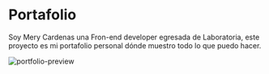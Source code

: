 # Portafolio
Soy Mery Cardenas una Fron-end developer egresada de Laboratoria, este proyecto es mi portafolio personal dónde muestro todo lo que puedo hacer.

![portfolio-preview](https://user-images.githubusercontent.com/25912796/35747647-fb4936c0-0818-11e8-9f3b-99991b13872a.png)
